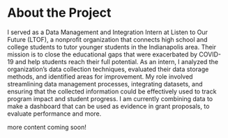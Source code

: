 # About the Project

I served as a Data Management and Integration Intern at Listen to Our Future (LTOF), a nonprofit organization that connects high school and college students to tutor younger students in the Indianapolis area. Their mission is to close the educational gaps that were exacerbated by COVID-19 and help students reach their full potential. As an intern, I analyzed the organization’s data collection techniques, evaluated their data storage methods, and identified areas for improvement. My role involved streamlining data management processes, integrating datasets, and ensuring that the collected information could be effectively used to track program impact and student progress. I am currently combining data to make a dashboard that can be used as evidence in grant proposals, to evaluate performance and more. 


more content coming soon!
